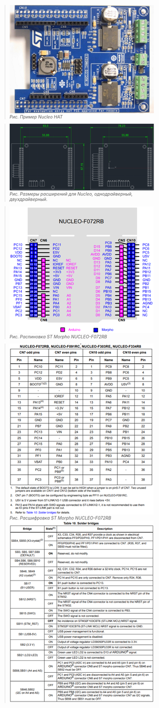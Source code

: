 >![](/assets/images/X-NUCLEO-IHM02A1-pic.png)
*Рис. Пример Nucleo HAT*

>![](/assets/images/Nucleo-hat-dimensions.png)
*Рис. Размеры расширений для Nucleo, однодрайверный, двухдрайверный.*

>![](/assets/images/NUCLEO-F072RB-pinout.png)
*Рис. Распиновка ST Morpho NUCLEO-F072RB*

>![](/assets/images/NUCLEO-F072RB-ST-Morpho-pins.png)
*Рис. Расшифровка ST Morpho NUCLEO-F072RB*
>![](/assets/images/Solder-bridges.png)
